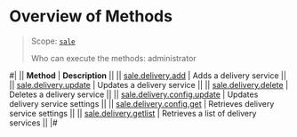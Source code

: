 # Overview of Methods

> Scope: [`sale`](../../../scopes/permissions.md)
>
> Who can execute the methods: administrator

#|
|| **Method** | **Description** ||
|| [sale.delivery.add](./sale-delivery-add.md) | Adds a delivery service ||
|| [sale.delivery.update](./sale-delivery-update.md) | Updates a delivery service ||
|| [sale.delivery.delete](./sale-delivery-delete.md) | Deletes a delivery service ||
|| [sale.delivery.config.update](./sale-delivery-config-update.md) | Updates delivery service settings ||
|| [sale.delivery.config.get](./sale-delivery-config-get.md) | Retrieves delivery service settings ||
|| [sale.delivery.getlist](./sale-delivery-get-list.md) | Retrieves a list of delivery services ||
|#